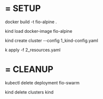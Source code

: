 
=
SETUP
=

docker build -t fio-alpine .

kind load docker-image fio-alpine

kind create cluster --config 1_kind-config.yaml

k apply -f 2_resources.yaml


=
CLEANUP
=

kubectl delete deployment fio-swarm

kind delete clusters kind
